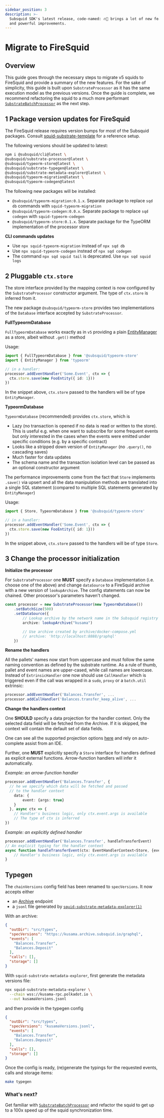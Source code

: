 ```yaml
---
sidebar_position: 3
description: >-
  Subsquid SDK's latest release, code-named: 🔥🦑 brings a lot of new features
  and powerful improvements.
---
```


# Migrate to FireSquid

## Overview

This guide goes through the necessary steps to migrate v5 squids to FireSquid and provide a summary of the new features.
For the sake of simplicity, this guide is built upon `SubstrateProcessor` as it has the same execution model as the previous versions. Once the guide is complete, we recommend refactoring the squid to a much more performant [`SubstrateBatchProcessor`](/substrate-indexing) as the next step.

## 1 Package version updates for FireSquid

The FireSquid release requires version bumps for most of the Subsquid packages. Consult [squid-substrate-template](https://github.com/subsquid/squid-substrate-template/blob/main/package.json) for a reference setup. 
 

The following versions should be updated to latest:

```bash
npm i @subsquid/cli@latest \
@subsquid/substrate-processor@latest \
@subsquid/typeorm-store@latest \
@subsquid/substrate-typegen@latest \
@subsquid/substrate-metadata-explorer@latest \
@subsquid/typeorm-migration@latest \
@subsquid/typeorm-codegen@latest 
```

The following new packages will be installed:
- `@subsquid/typeorm-migration:0.1.x`. Separate package to replace `sqd db` commands with `squid-typeorm-migration`
- `@subsquid/typeorm-codegen:0.0.x`. Separate package to replace `sqd codegen`  with `squid-typeorm-codegen`
- `@subsquid/typeorm-store:0.1.x`. Separate package for the TypeORM implementation of the processor store

**CLI commands updates**

- Use `npx squid-typeorm-migration` instead of `npx sqd db`
- Use `npx squid-typeorm-codegen` instead of `npx sqd codegen`
- The command `npx sqd squid tail` is deprecated. Use `npx sqd squid logs`

## 2 Pluggable `ctx.store`  

The store interface provided by the mapping context is now configured by the `SubstrateProcessor` constructor argument. The type of `ctx.store` is inferred from it.

The new package `@subsquid/typeorm-store` provides two implementations of the `Database` interface accepted by `SubstrateProcessor`.
 
**FullTypeormDatabase**

`FullTypeormDatabase` works exactly as in `v5` providing a plain [EntityManager](https://orkhan.gitbook.io/typeorm/docs/entity-manager-api) as a store, albeit without `.get()` method
 
Usage:
```ts
import { FullTypeormDatabase } from '@subsquid/typeorm-store'
import { EntityManager } from 'typeorm'

// in a handler:
processor.addEventHandler('Some.Event', ctx => {  
  ctx.store.save(new FooEntity({ id: 1}))
})
```

In the snippet above, `ctx.store` passed to the handlers will be of type `EntityManager`.
 
**TypeormDatabase**

`TypeormDatabase` (recommended) provides `ctx.store`, which is

- Lazy (no transaction is opened if no data is read or written to the store). This is useful e.g. when one want to subscribe for some frequent events but only interested in the cases when the events were emitted under specific conditions (e.g. by a specific contract)
- Looks like a stripped down version of `EntityManager` (no `.query()`, no cascading saves)
- Much faster for data updates
- The schema name and the transaction isolation level can be passed as an optional constructor argument

The performance improvements come from the fact that `Store` implements `.save()` via upsert and all the data manipulation methods are translated into a single SQL statement (compared to multiple SQL statements generated by `EntityManager`)
 
Usage:
 
```ts
import { Store, TypeormDatabase } from '@subsquid/typeorm-store'

// in a handler:
processor.addEventHandler('Some.Event', ctx => {  
  ctx.store.save(new FooEntity({ id: 1}))
})
```

In the snippet above, `ctx.store` passed to the handlers will be of type `Store`.


## 3 Change the processor initialization 
 
**Initialize the processor**

For `SubstrateProcessor` one __MUST__ specify a `Database` implementation (i.e. choose one of the above) and change `dataSource` to a FireSquid archive with a new version of `lookupArchive`. The config statements can now be chained. Other processor's parameters haven't changed.

``` ts
const processor = new SubstrateProcessor(new TypeormDatabase())
    .setBatchSize(500)
    .setDataSource({
        // Lookup archive by the network name in the Subsquid registry
        archive: lookupArchive("kusama")

        // Use archive created by archive/docker-compose.yml
        // archive: 'http://localhost:8888/graphql'
    })

```

**Rename the handlers** 

All the pallets' names now start from uppercase and must follow the same naming convention as defined by the substrate runtime. As a rule of thumb, pallet and event names are upper-cased, while call names are lowercase. Instead of `ExtrinsicHandler` one now should use `CallHandler` which is triggered even if the call was wrapped in a `sudo`, `proxy` or a `batch.util` extrinsic:

```ts
processor.addEventHandler('Balances.Transfer', ... 
processor.addCallHandler('Balances.transfer_keep_alive', ...
```
  
**Change the handlers context**

One __SHOULD__ specify a data projection for the handler context. Only the selected data field will be fetched from the Archive. If it is skipped, the context will contain the default set of data fields.
  
One can see all the supported projection options [here](/substrate-indexing/configuration#log-items-subscription) and rely on auto-complete assist from an IDE.

Further, one __MUST__ explicitly specify a `Store` interface for handlers defined as explicit external functions. Arrow-function handlers will infer it automatically.

*Example: an arrow-function handler*
 
```ts
processor.addEventHandler('Balances.Transfer', {
  // he we specify which data will be fetched and passed
  // to the handler context
    data: {
        event: {args: true}
    }
  }, async ctx => {
    // Handler's business logic, only ctx.event.args is available
    // The type of ctx is inferred
})
```

*Example: an explicitly defined handler*
 
```ts
processor.addEventHandler('Balances.Transfer', handleTransferEvent)
// An explicit typing for the handler context
async function handleTransferEvent(ctx: EventHandlerContext<Store, {event: {args: true}}>){
    // Handler's business logic, only ctx.event.args is available
}
```

 
## Typegen

The `chainVersions` config field has been renamed to `specVersions`. It now accepts either 
 - an [Archive](/archives/) endpoint
 - a `jsonl` file generated by [`squid-substrate-metadata-explorer(1)`](https://github.com/subsquid/squid/tree/master/substrate-metadata-explorer)


With an archive:

```json title="typegen.json"
{
  "outDir": "src/types",
  "specVersions": "https://kusama.archive.subsquid.io/graphql",
  "events": [
    "Balances.Transfer",
    "Balances.Deposit"
  ],
  "calls": [],
  "storage": []
}
```

With `squid-substrate-metadata-explorer`, first generate the metadata versions file:

```bash
npx squid-substrate-metadata-explorer \
  --chain wss://kusama-rpc.polkadot.io \
  --out kusamaVersions.jsonl
```

and then provide in the typegen config

```json title="typegen.json"
{
  "outDir": "src/types",
  "specVersions": "kusamaVersions.jsonl",
  "events": [
    "Balances.Transfer",
    "Balances.Deposit"
  ],
  "calls": [],
  "storage": []
}
```

Once the config is ready, (re)generate the typings for the requested events, calls and storage items:
```bash
make typegen
```

### What's next?

Get familiar with [`SubstrateBatchProcessor`](/substrate-indexing) and refactor the squid to get up to a 100x speed up of the squid synchronization time. 